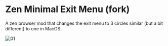 # Zen Minimal Exit Menu (fork)
A zen browser mod that changes the exit menu to 3 circles similar (but a bit different) to one in MacOS.

![01](https://github.com/user-attachments/assets/9d85eef2-775d-44a8-89e7-d2b44a401e47)
